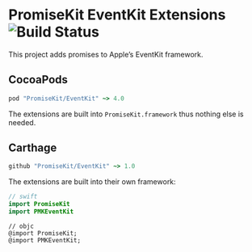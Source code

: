 # PromiseKit EventKit Extensions ![Build Status]

This project adds promises to Apple’s EventKit framework.

## CocoaPods

```ruby
pod "PromiseKit/EventKit" ~> 4.0
```

The extensions are built into `PromiseKit.framework` thus nothing else is needed.

## Carthage

```ruby
github "PromiseKit/EventKit" ~> 1.0
```

The extensions are built into their own framework:

```swift
// swift
import PromiseKit
import PMKEventKit
```

```objc
// objc
@import PromiseKit;
@import PMKEventKit;
```


[Build Status]: https://travis-ci.org/PromiseKit/EventKit.svg?branch=master

